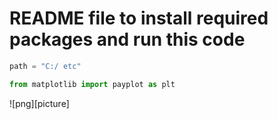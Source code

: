 # README file to install required packages and run this code

``` python
path = "C:/ etc"
```

```python
from matplotlib import payplot as plt

```

![png][picture]
